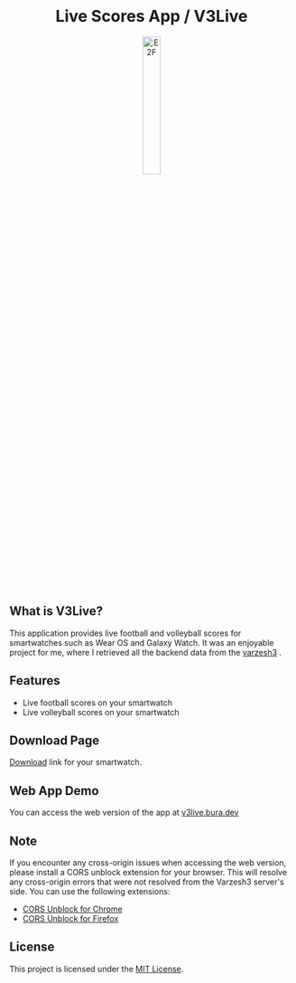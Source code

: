 <br>

<h1 align="center">
  Live Scores App / V3Live
</h1>

<p align="center"><img src="https://s3.ir-thr-at1.arvanstorage.ir/jepbura/v3l.gif" alt="E2F" width="25%"/></p>

## What is V3Live?

This application provides live football and volleyball scores for smartwatches such as Wear OS and Galaxy Watch. It was an enjoyable project for me, where I retrieved all the backend data from the [varzesh3](https://www.varzesh3.com/livescore) .

## Features

- Live football scores on your smartwatch
- Live volleyball scores on your smartwatch

## Download Page

[Download](https://github.com/jepbura/Live-Scores-App-V3Live/releases) link for your smartwatch.

## Web App Demo

You can access the web version of the app at [v3live.bura.dev](https://v3live.bura.dev)

## Note

If you encounter any cross-origin issues when accessing the web version, please install a CORS unblock extension for your browser. This will resolve any cross-origin errors that were not resolved from the Varzesh3 server's side. You can use the following extensions:

- [CORS Unblock for Chrome](https://chrome.google.com/webstore/detail/cors-unblock/lfhmikememgdcahcdlaciloancbhjino)
- [CORS Unblock for Firefox](https://addons.mozilla.org/en-US/firefox/addon/cors-unblock/?utm_source=addons.mozilla.org&utm_medium=referral&utm_content=search)

## License

This project is licensed under the [MIT License](LICENSE).
